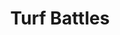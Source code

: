 ---
layout: credit-info
headerstatus: shunk-header
title: Turf Battles
iden: turfbattles
thumbnail: /assets/img/credits-grid/turf-battles.jpg
image: /assets/img/credits-grid/opengraph/turf-battles.jpg
image_size: 3
category: credits
role: Composer
type: Video Game
year: 2012
genre: RPG
---
